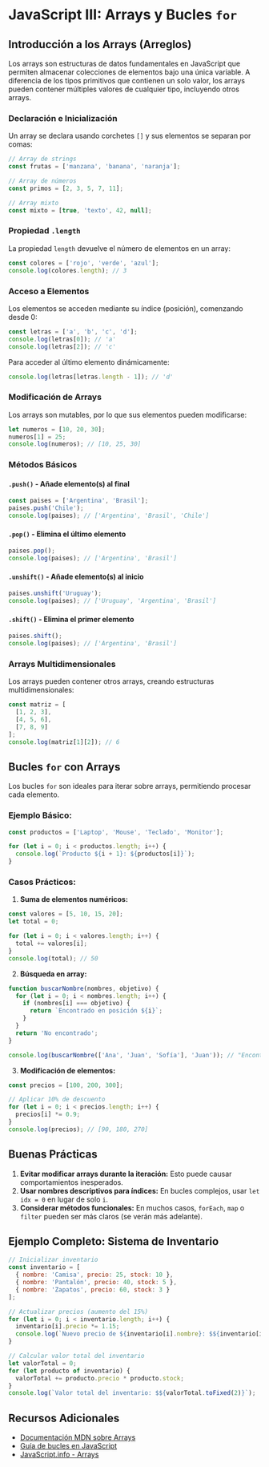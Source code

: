 # JavaScript III: Arrays y Bucles `for`

## Introducción a los Arrays (Arreglos)

Los arrays son estructuras de datos fundamentales en JavaScript que permiten almacenar colecciones de elementos bajo una única variable. A diferencia de los tipos primitivos que contienen un solo valor, los arrays pueden contener múltiples valores de cualquier tipo, incluyendo otros arrays.

### Declaración e Inicialización

Un array se declara usando corchetes `[]` y sus elementos se separan por comas:

```javascript
// Array de strings
const frutas = ['manzana', 'banana', 'naranja'];

// Array de números
const primos = [2, 3, 5, 7, 11];

// Array mixto
const mixto = [true, 'texto', 42, null];
```

### Propiedad `.length`

La propiedad `length` devuelve el número de elementos en un array:

```javascript
const colores = ['rojo', 'verde', 'azul'];
console.log(colores.length); // 3
```

### Acceso a Elementos

Los elementos se acceden mediante su índice (posición), comenzando desde 0:

```javascript
const letras = ['a', 'b', 'c', 'd'];
console.log(letras[0]); // 'a'
console.log(letras[2]); // 'c'
```

Para acceder al último elemento dinámicamente:

```javascript
console.log(letras[letras.length - 1]); // 'd'
```

### Modificación de Arrays

Los arrays son mutables, por lo que sus elementos pueden modificarse:

```javascript
let numeros = [10, 20, 30];
numeros[1] = 25;
console.log(numeros); // [10, 25, 30]
```

### Métodos Básicos

#### `.push()` - Añade elemento(s) al final
```javascript
const paises = ['Argentina', 'Brasil'];
paises.push('Chile');
console.log(paises); // ['Argentina', 'Brasil', 'Chile']
```

#### `.pop()` - Elimina el último elemento
```javascript
paises.pop();
console.log(paises); // ['Argentina', 'Brasil']
```

#### `.unshift()` - Añade elemento(s) al inicio
```javascript
paises.unshift('Uruguay');
console.log(paises); // ['Uruguay', 'Argentina', 'Brasil']
```

#### `.shift()` - Elimina el primer elemento
```javascript
paises.shift();
console.log(paises); // ['Argentina', 'Brasil']
```

### Arrays Multidimensionales

Los arrays pueden contener otros arrays, creando estructuras multidimensionales:

```javascript
const matriz = [
  [1, 2, 3],
  [4, 5, 6],
  [7, 8, 9]
];
console.log(matriz[1][2]); // 6
```

## Bucles `for` con Arrays

Los bucles `for` son ideales para iterar sobre arrays, permitiendo procesar cada elemento.

### Ejemplo Básico:
```javascript
const productos = ['Laptop', 'Mouse', 'Teclado', 'Monitor'];

for (let i = 0; i < productos.length; i++) {
  console.log(`Producto ${i + 1}: ${productos[i]}`);
}
```

### Casos Prácticos:

1. **Suma de elementos numéricos:**
```javascript
const valores = [5, 10, 15, 20];
let total = 0;

for (let i = 0; i < valores.length; i++) {
  total += valores[i];
}
console.log(total); // 50
```

2. **Búsqueda en array:**
```javascript
function buscarNombre(nombres, objetivo) {
  for (let i = 0; i < nombres.length; i++) {
    if (nombres[i] === objetivo) {
      return `Encontrado en posición ${i}`;
    }
  }
  return 'No encontrado';
}

console.log(buscarNombre(['Ana', 'Juan', 'Sofía'], 'Juan')); // "Encontrado en posición 1"
```

3. **Modificación de elementos:**
```javascript
const precios = [100, 200, 300];

// Aplicar 10% de descuento
for (let i = 0; i < precios.length; i++) {
  precios[i] *= 0.9;
}
console.log(precios); // [90, 180, 270]
```

## Buenas Prácticas

1. **Evitar modificar arrays durante la iteración:** Esto puede causar comportamientos inesperados.
2. **Usar nombres descriptivos para índices:** En bucles complejos, usar `let idx = 0` en lugar de solo `i`.
3. **Considerar métodos funcionales:** En muchos casos, `forEach`, `map` o `filter` pueden ser más claros (se verán más adelante).

## Ejemplo Completo: Sistema de Inventario

```javascript
// Inicializar inventario
const inventario = [
  { nombre: 'Camisa', precio: 25, stock: 10 },
  { nombre: 'Pantalón', precio: 40, stock: 5 },
  { nombre: 'Zapatos', precio: 60, stock: 3 }
];

// Actualizar precios (aumento del 15%)
for (let i = 0; i < inventario.length; i++) {
  inventario[i].precio *= 1.15;
  console.log(`Nuevo precio de ${inventario[i].nombre}: $${inventario[i].precio.toFixed(2)}`);
}

// Calcular valor total del inventario
let valorTotal = 0;
for (let producto of inventario) {
  valorTotal += producto.precio * producto.stock;
}
console.log(`Valor total del inventario: $${valorTotal.toFixed(2)}`);
```

## Recursos Adicionales

- [Documentación MDN sobre Arrays](https://developer.mozilla.org/es/docs/Web/JavaScript/Reference/Global_Objects/Array)
- [Guía de bucles en JavaScript](https://developer.mozilla.org/es/docs/Web/JavaScript/Guide/Loops_and_iteration)
- [JavaScript.info - Arrays](https://es.javascript.info/array)